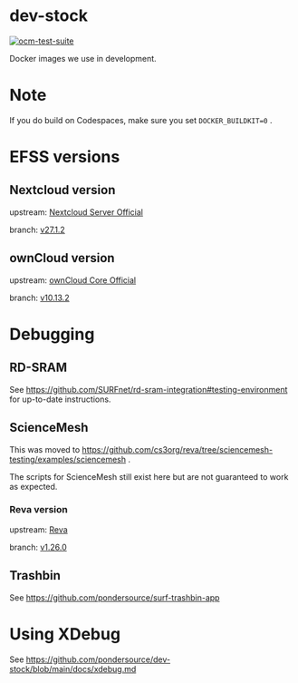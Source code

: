 # dev-stock
[![ocm-test-suite](https://github.com/pondersource/dev-stock/actions/workflows/ocm-test-suite.yml/badge.svg)](https://github.com/pondersource/dev-stock/actions/workflows/ocm-test-suite.yml)

Docker images we use in development.

# Note
If you do build on Codespaces, make sure you set `DOCKER_BUILDKIT=0` .

# EFSS versions
## Nextcloud version

upstream: [Nextcloud Server Official](https://github.com/nextcloud/server)

branch: [v27.1.2](https://github.com/nextcloud/server/releases/tag/v27.1.2)

## ownCloud version

upstream: [ownCloud Core Official](https://github.com/owncloud/core)

branch: [v10.13.2](https://github.com/owncloud/core/releases/tag/v10.13.2)

# Debugging
## RD-SRAM

See https://github.com/SURFnet/rd-sram-integration#testing-environment for up-to-date instructions.

## ScienceMesh

This was moved to https://github.com/cs3org/reva/tree/sciencemesh-testing/examples/sciencemesh .

The scripts for ScienceMesh still exist here but are not guaranteed to work as expected.

### Reva version

upstream: [Reva](https://github.com/cs3org/reva)

branch: [v1.26.0](https://github.com/owncloud/core/releases/tag/v1.26.0)

## Trashbin

See https://github.com/pondersource/surf-trashbin-app

# Using XDebug

See https://github.com/pondersource/dev-stock/blob/main/docs/xdebug.md
